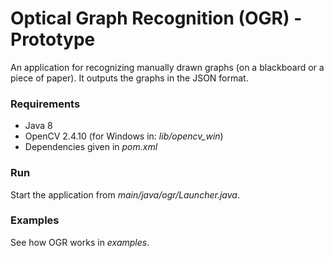 # Optical Graph Recognition (OGR) - Prototype

An application for recognizing manually drawn graphs (on a blackboard or a piece of paper). It outputs the graphs in the JSON format.

### Requirements
* Java 8
* OpenCV 2.4.10 (for Windows in: *lib/opencv_win*)
* Dependencies given in *pom.xml*

### Run
Start the application from *main/java/ogr/Launcher.java*.

### Examples
See how OGR works in *examples*.
